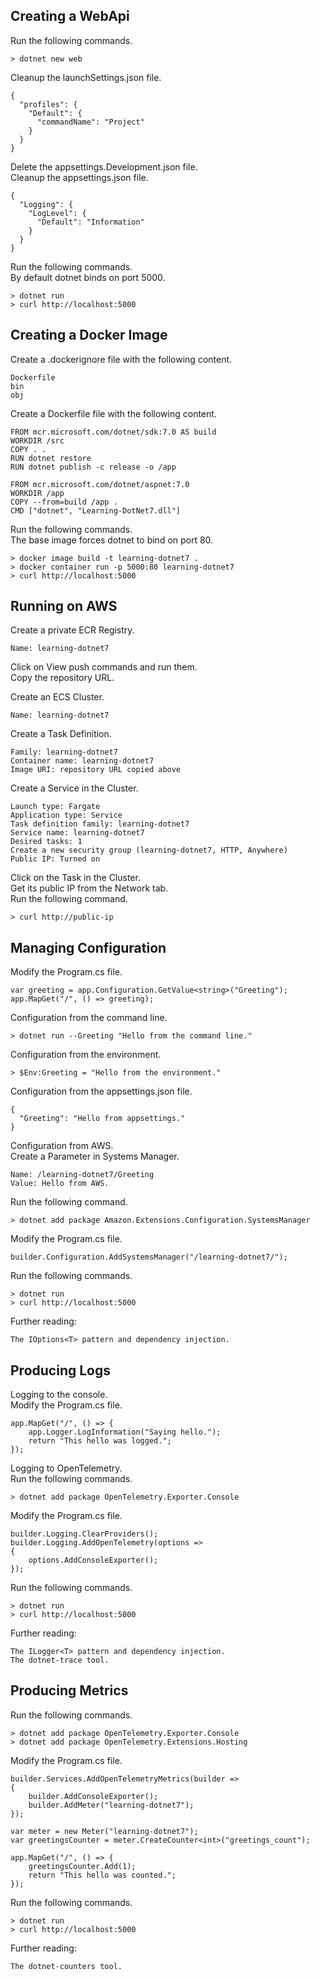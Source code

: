 Creating a WebApi
-----------------
Run the following commands.

    > dotnet new web

Cleanup the launchSettings.json file.

    {
      "profiles": {
        "Default": {
          "commandName": "Project"
        }
      }
    }

Delete the appsettings.Development.json file.  
Cleanup the appsettings.json file.

    {
      "Logging": {
        "LogLevel": {
          "Default": "Information"
        }
      }
    }

Run the following commands.  
By default dotnet binds on port 5000.

    > dotnet run
    > curl http://localhost:5000

Creating a Docker Image
-----------------------
Create a .dockerignore file with the following content.

    Dockerfile
    bin
    obj

Create a Dockerfile file with the following content.

    FROM mcr.microsoft.com/dotnet/sdk:7.0 AS build
    WORKDIR /src
    COPY . .
    RUN dotnet restore
    RUN dotnet publish -c release -o /app

    FROM mcr.microsoft.com/dotnet/aspnet:7.0
    WORKDIR /app
    COPY --from=build /app .
    CMD ["dotnet", "Learning-DotNet7.dll"]

Run the following commands.  
The base image forces dotnet to bind on port 80.

    > docker image build -t learning-dotnet7 .
    > docker container run -p 5000:80 learning-dotnet7
    > curl http://localhost:5000

Running on AWS
--------------
Create a private ECR Registry.

    Name: learning-dotnet7

Click on View push commands and run them.  
Copy the repository URL.

Create an ECS Cluster.

    Name: learning-dotnet7

Create a Task Definition.
  
    Family: learning-dotnet7
    Container name: learning-dotnet7
    Image URI: repository URL copied above

Create a Service in the Cluster.

    Launch type: Fargate
    Application type: Service
    Task definition family: learning-dotnet7
    Service name: learning-dotnet7
    Desired tasks: 1
    Create a new security group (learning-dotnet7, HTTP, Anywhere)
    Public IP: Turned on

Click on the Task in the Cluster.  
Get its public IP from the Network tab.  
Run the following command.

    > curl http://public-ip

Managing Configuration
----------------------
Modify the Program.cs file.

    var greeting = app.Configuration.GetValue<string>("Greeting");
    app.MapGet("/", () => greeting);

Configuration from the command line.

    > dotnet run --Greeting "Hello from the command line."

Configuration from the environment.  

    > $Env:Greeting = "Hello from the environment."

Configuration from the appsettings.json file.

    {
      "Greeting": "Hello from appsettings."
    }

Configuration from AWS.  
Create a Parameter in Systems Manager.

    Name: /learning-dotnet7/Greeting
    Value: Hello from AWS.

Run the following command.

    > dotnet add package Amazon.Extensions.Configuration.SystemsManager

Modify the Program.cs file.

    builder.Configuration.AddSystemsManager("/learning-dotnet7/");

Run the following commands.

    > dotnet run
    > curl http://localhost:5000

Further reading:

    The IOptions<T> pattern and dependency injection.

Producing Logs
--------------
Logging to the console.  
Modify the Program.cs file.

    app.MapGet("/", () => {
        app.Logger.LogInformation("Saying hello.");
        return "This hello was logged.";
    });

Logging to OpenTelemetry.  
Run the following commands.

    > dotnet add package OpenTelemetry.Exporter.Console

Modify the Program.cs file.

    builder.Logging.ClearProviders();
    builder.Logging.AddOpenTelemetry(options =>
    {
        options.AddConsoleExporter();
    });

Run the following commands.

    > dotnet run
    > curl http://localhost:5000

Further reading:

    The ILogger<T> pattern and dependency injection.
    The dotnet-trace tool.

Producing Metrics
-----------------
Run the following commands.

    > dotnet add package OpenTelemetry.Exporter.Console
    > dotnet add package OpenTelemetry.Extensions.Hosting

Modify the Program.cs file.

    builder.Services.AddOpenTelemetryMetrics(builder =>
    {
        builder.AddConsoleExporter();
        builder.AddMeter("learning-dotnet7");
    });

    var meter = new Meter("learning-dotnet7");
    var greetingsCounter = meter.CreateCounter<int>("greetings_count");

    app.MapGet("/", () => {
        greetingsCounter.Add(1);
        return "This hello was counted.";
    });

Run the following commands.

    > dotnet run
    > curl http://localhost:5000

Further reading:

    The dotnet-counters tool.
